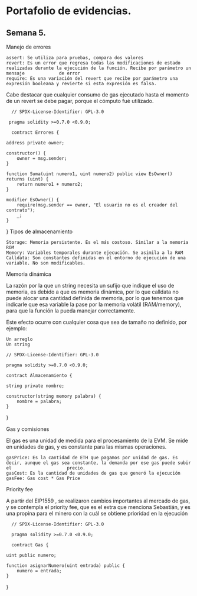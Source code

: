 # Portafolio de evidencias.

## Semana 5.
Manejo de errores

    assert: Se utiliza para pruebas, compara dos valores
    revert: Es un error que regresa todas las modificaciones de estado realizadas durante la ejecución de la función. Recibe por parámetro un mensaje             de error
    require: Es una variación del revert que recibe por parámetro una expresión booleana y revierte si esta expresión es falsa.

Cabe destacar que cualquier consumo de gas ejecutado hasta el momento de un revert se debe pagar, porque el cómputo fué utilizado.

      // SPDX-License-Identifier: GPL-3.0
  
     pragma solidity >=0.7.0 <0.9.0;

      contract Errores {
    
    address private owner;
    
    constructor() {
        owner = msg.sender;
    }
    
    function Suma(uint numero1, uint numero2) public view EsOwner() returns (uint) {
        return numero1 + numero2;
    }
    
    modifier EsOwner() {
        require(msg.sender == owner, "El usuario no es el creador del contrato");
        _;
    }
    
}
Tipos de almacenamiento

    Storage: Memoria persistente. Es el más costoso. Similar a la memoria ROM
    Memory: Variables temporales durante ejecución. Se asimila a la RAM
    Calldata: Son constantes definidas en el entorno de ejecución de una variable. No son modificables.

Memoria dinámica

La razón por la que un string necesita un sufijo que indique el uso de memoria, es debido a que es memoria dinámica, por lo que calldata no puede alocar una cantidad definida de memoria, por lo que tenemos que indicarle que esa variable la pase por la memoria volátil (RAM/memory), para que la función la pueda manejar correctamente.

Este efecto ocurre con cualquier cosa que sea de tamaño no definido, por ejemplo:

    Un arreglo
    Un string
    
    // SPDX-License-Identifier: GPL-3.0

    pragma solidity >=0.7.0 <0.9.0;

    contract Almacenamiento {
    
    string private nombre;
    
    constructor(string memory palabra) {
        nombre = palabra;
    }
    
}


Gas y comisiones

El gas es una unidad de medida para el procesamiento de la EVM. Se mide en unidades de gas, y es constante para las mismas operaciones.

    gasPrice: Es la cantidad de ETH que pagamos por unidad de gas. Es decir, aunque el gas sea constante, la demanda por ese gas puede subir el                     precio.
    gasCost: Es la cantidad de unidades de gas que generó la ejecución
    gasFee: Gas cost * Gas Price

Priority fee

A partir del EIP1559 , se realizaron cambios importantes al mercado de gas, y se contempla el priority fee, que es el extra que menciona Sebastián, y es una propina para el minero con la cuál se obtiene prioridad en la ejecución

      // SPDX-License-Identifier: GPL-3.0

      pragma solidity >=0.7.0 <0.9.0;

      contract Gas {
    
    uint public numero;
    
    function asignarNumero(uint entrada) public {
        numero = entrada;
    }

}
